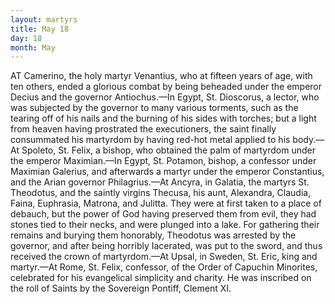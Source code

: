 ```yaml
---
layout: martyrs
title: May 18
day: 18
month: May
---
```

AT Camerino, the holy martyr Venantius, who at
fifteen years of age, with ten others, ended a
glorious combat by being beheaded under the emperor Decius and the governor Antiochus.&mdash;In
Egypt, St. Dioscorus, a lector, who was subjected by
the governor to many various torments, such as the
tearing off of his nails and the burning of his sides
with torches; but a light from heaven having prostrated the executioners, the saint finally consummated his martyrdom by having red-hot metal applied to his body.&mdash;At Spoleto, St. Felix, a bishop,
who obtained the palm of martyrdom under the emperor Maximian.&mdash;In Egypt, St. Potamon, bishop, a
confessor under Maximian Galerius, and afterwards
a martyr under the emperor Constantius, and the
Arian governor Philagrius.&mdash;At Ancyra, in Galatia,
the martyrs St. Theodotus, and the saintly virgins
Thecusa, his aunt, Alexandra, Claudia, Faina, Euphrasia, Matrona, and Julitta. They were at first
taken to a place of debauch, but the power of God
having preserved them from evil, they had stones tied
to their necks, and were plunged into a lake. For
gathering their remains and burying them honorably, Theodotus was arrested by the governor, and
after being horribly Iacerated, was put to the sword,
and thus received the crown of martyrdom.&mdash;At
Upsal, in Sweden, St. Eric, king and martyr.&mdash;At
Rome, St. Felix, confessor, of the Order of Capuchin
Minorites, celebrated for his evangelical simplicity
and charity. He was inscribed on the roll of Saints
by the Sovereign Pontiff, Clement XI.

